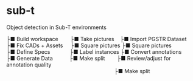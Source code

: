 # sub-t
Object detection in Sub-T environments 

 
├■ Build workspace   &nbsp;&nbsp;&nbsp;&nbsp;&nbsp;&nbsp;&nbsp;├■ Take pictures  &nbsp;&nbsp;          ├■ Import PGSTR Dataset  
├■ Fix CADs + Assets &nbsp;&nbsp;&nbsp;&nbsp;├■ Square pictures          ├■ Square pictures  
├■ Define Specs      &nbsp;&nbsp;&nbsp;&nbsp;&nbsp;&nbsp;&nbsp;&nbsp;&nbsp;&nbsp;&nbsp;&nbsp;├■ Label instances  ├■ Convert annotations  
├■ Generate Data     &nbsp;&nbsp;&nbsp;&nbsp;&nbsp;&nbsp;&nbsp;&nbsp;&nbsp;&nbsp;├■ Make split    &nbsp;&nbsp;&nbsp;&nbsp;&nbsp;&nbsp;          ├■ Review/adjust for annotation quality  
&nbsp;&nbsp;&nbsp;&nbsp;&nbsp;&nbsp;&nbsp;&nbsp;&nbsp;&nbsp;&nbsp;&nbsp;&nbsp;&nbsp;&nbsp;&nbsp;&nbsp;&nbsp;&nbsp;&nbsp;&nbsp;&nbsp;&nbsp;&nbsp;&nbsp;&nbsp;&nbsp;&nbsp;&nbsp;&nbsp;&nbsp;&nbsp;&nbsp;&nbsp;&nbsp;&nbsp;&nbsp;&nbsp;&nbsp;&nbsp;&nbsp;&nbsp;&nbsp;&nbsp;&nbsp;&nbsp;&nbsp;&nbsp;&nbsp;&nbsp;&nbsp;&nbsp;&nbsp;&nbsp;&nbsp;&nbsp;&nbsp;&nbsp;&nbsp;&nbsp;&nbsp;&nbsp;&nbsp;&nbsp;&nbsp;&nbsp;&nbsp;&nbsp;&nbsp;&nbsp;&nbsp;&nbsp;├■ Make split     

